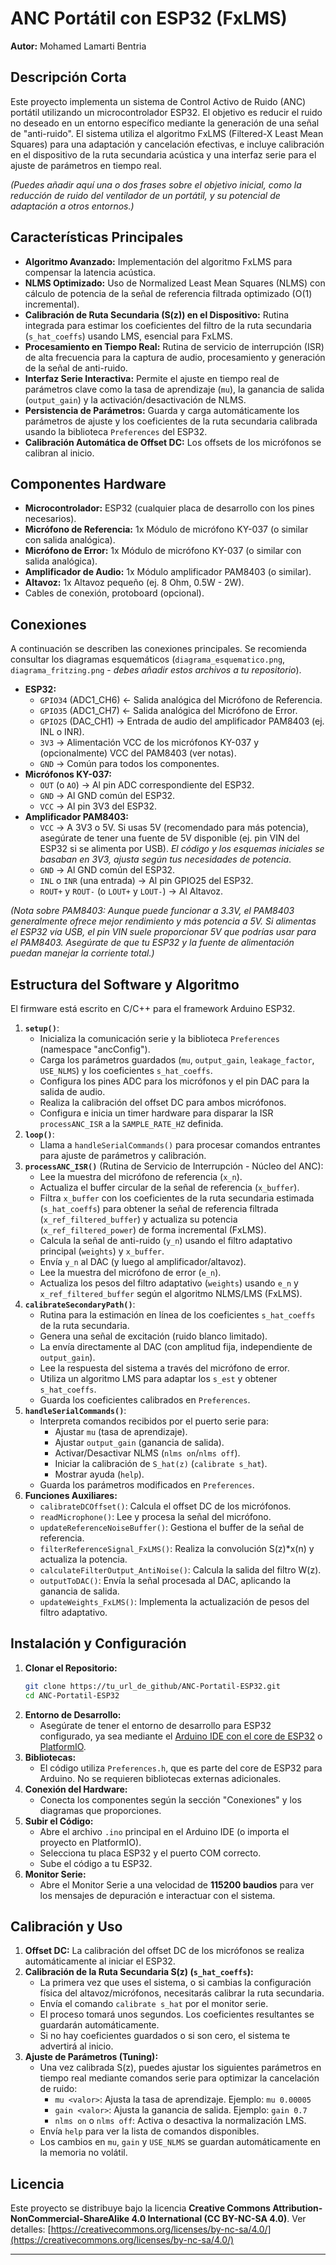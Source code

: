 # ANC Portátil con ESP32 (FxLMS)

**Autor:** Mohamed Lamarti Bentria

## Descripción Corta
Este proyecto implementa un sistema de Control Activo de Ruido (ANC) portátil utilizando un microcontrolador ESP32. El objetivo es reducir el ruido no deseado en un entorno específico mediante la generación de una señal de "anti-ruido". El sistema utiliza el algoritmo FxLMS (Filtered-X Least Mean Squares) para una adaptación y cancelación efectivas, e incluye calibración en el dispositivo de la ruta secundaria acústica y una interfaz serie para el ajuste de parámetros en tiempo real.

*(Puedes añadir aquí una o dos frases sobre el objetivo inicial, como la reducción de ruido del ventilador de un portátil, y su potencial de adaptación a otros entornos.)*

## Características Principales
* **Algoritmo Avanzado:** Implementación del algoritmo FxLMS para compensar la latencia acústica.
* **NLMS Optimizado:** Uso de Normalized Least Mean Squares (NLMS) con cálculo de potencia de la señal de referencia filtrada optimizado (O(1) incremental).
* **Calibración de Ruta Secundaria (S(z)) en el Dispositivo:** Rutina integrada para estimar los coeficientes del filtro de la ruta secundaria (`s_hat_coeffs`) usando LMS, esencial para FxLMS.
* **Procesamiento en Tiempo Real:** Rutina de servicio de interrupción (ISR) de alta frecuencia para la captura de audio, procesamiento y generación de la señal de anti-ruido.
* **Interfaz Serie Interactiva:** Permite el ajuste en tiempo real de parámetros clave como la tasa de aprendizaje (`mu`), la ganancia de salida (`output_gain`) y la activación/desactivación de NLMS.
* **Persistencia de Parámetros:** Guarda y carga automáticamente los parámetros de ajuste y los coeficientes de la ruta secundaria calibrada usando la biblioteca `Preferences` del ESP32.
* **Calibración Automática de Offset DC:** Los offsets de los micrófonos se calibran al inicio.

## Componentes Hardware
* **Microcontrolador:** ESP32 (cualquier placa de desarrollo con los pines necesarios).
* **Micrófono de Referencia:** 1x Módulo de micrófono KY-037 (o similar con salida analógica).
* **Micrófono de Error:** 1x Módulo de micrófono KY-037 (o similar con salida analógica).
* **Amplificador de Audio:** 1x Módulo amplificador PAM8403 (o similar).
* **Altavoz:** 1x Altavoz pequeño (ej. 8 Ohm, 0.5W - 2W).
* Cables de conexión, protoboard (opcional).

## Conexiones
A continuación se describen las conexiones principales. Se recomienda consultar los diagramas esquemáticos (`diagrama_esquematico.png`, `diagrama_fritzing.png` - *debes añadir estos archivos a tu repositorio*).

* **ESP32:**
    * `GPIO34` (ADC1_CH6) <- Salida analógica del Micrófono de Referencia.
    * `GPIO35` (ADC1_CH7) <- Salida analógica del Micrófono de Error.
    * `GPIO25` (DAC_CH1) -> Entrada de audio del amplificador PAM8403 (ej. INL o INR).
    * `3V3` -> Alimentación VCC de los micrófonos KY-037 y (opcionalmente) VCC del PAM8403 (ver notas).
    * `GND` -> Común para todos los componentes.
* **Micrófonos KY-037:**
    * `OUT` (o `AO`) -> Al pin ADC correspondiente del ESP32.
    * `GND` -> Al GND común del ESP32.
    * `VCC` -> Al pin 3V3 del ESP32.
* **Amplificador PAM8403:**
    * `VCC` -> A 3V3 o 5V. Si usas 5V (recomendado para más potencia), asegúrate de tener una fuente de 5V disponible (ej. pin VIN del ESP32 si se alimenta por USB). *El código y los esquemas iniciales se basaban en 3V3, ajusta según tus necesidades de potencia*.
    * `GND` -> Al GND común del ESP32.
    * `INL` o `INR` (una entrada) -> Al pin GPIO25 del ESP32.
    * `ROUT+` y `ROUT-` (o `LOUT+` y `LOUT-`) -> Al Altavoz.

*(Nota sobre PAM8403: Aunque puede funcionar a 3.3V, el PAM8403 generalmente ofrece mejor rendimiento y más potencia a 5V. Si alimentas el ESP32 vía USB, el pin VIN suele proporcionar 5V que podrías usar para el PAM8403. Asegúrate de que tu ESP32 y la fuente de alimentación puedan manejar la corriente total.)*

## Estructura del Software y Algoritmo
El firmware está escrito en C/C++ para el framework Arduino ESP32.

1.  **`setup()`**:
    * Inicializa la comunicación serie y la biblioteca `Preferences` (namespace "ancConfig").
    * Carga los parámetros guardados (`mu`, `output_gain`, `leakage_factor`, `USE_NLMS`) y los coeficientes `s_hat_coeffs`.
    * Configura los pines ADC para los micrófonos y el pin DAC para la salida de audio.
    * Realiza la calibración del offset DC para ambos micrófonos.
    * Configura e inicia un timer hardware para disparar la ISR `processANC_ISR` a la `SAMPLE_RATE_HZ` definida.
2.  **`loop()`**:
    * Llama a `handleSerialCommands()` para procesar comandos entrantes para ajuste de parámetros y calibración.
3.  **`processANC_ISR()`** (Rutina de Servicio de Interrupción - Núcleo del ANC):
    * Lee la muestra del micrófono de referencia (`x_n`).
    * Actualiza el buffer circular de la señal de referencia (`x_buffer`).
    * Filtra `x_buffer` con los coeficientes de la ruta secundaria estimada (`s_hat_coeffs`) para obtener la señal de referencia filtrada (`x_ref_filtered_buffer`) y actualiza su potencia (`x_ref_filtered_power`) de forma incremental (FxLMS).
    * Calcula la señal de anti-ruido (`y_n`) usando el filtro adaptativo principal (`weights`) y `x_buffer`.
    * Envía `y_n` al DAC (y luego al amplificador/altavoz).
    * Lee la muestra del micrófono de error (`e_n`).
    * Actualiza los pesos del filtro adaptativo (`weights`) usando `e_n` y `x_ref_filtered_buffer` según el algoritmo NLMS/LMS (FxLMS).
4.  **`calibrateSecondaryPath()`**:
    * Rutina para la estimación en línea de los coeficientes `s_hat_coeffs` de la ruta secundaria.
    * Genera una señal de excitación (ruido blanco limitado).
    * La envía directamente al DAC (con amplitud fija, independiente de `output_gain`).
    * Lee la respuesta del sistema a través del micrófono de error.
    * Utiliza un algoritmo LMS para adaptar los `s_est` y obtener `s_hat_coeffs`.
    * Guarda los coeficientes calibrados en `Preferences`.
5.  **`handleSerialCommands()`**:
    * Interpreta comandos recibidos por el puerto serie para:
        * Ajustar `mu` (tasa de aprendizaje).
        * Ajustar `output_gain` (ganancia de salida).
        * Activar/Desactivar NLMS (`nlms on`/`nlms off`).
        * Iniciar la calibración de `S_hat(z)` (`calibrate s_hat`).
        * Mostrar ayuda (`help`).
    * Guarda los parámetros modificados en `Preferences`.
6.  **Funciones Auxiliares:**
    * `calibrateDCOffset()`: Calcula el offset DC de los micrófonos.
    * `readMicrophone()`: Lee y procesa la señal del micrófono.
    * `updateReferenceNoiseBuffer()`: Gestiona el buffer de la señal de referencia.
    * `filterReferenceSignal_FxLMS()`: Realiza la convolución S(z)\*x(n) y actualiza la potencia.
    * `calculateFilterOutput_AntiNoise()`: Calcula la salida del filtro W(z).
    * `outputToDAC()`: Envía la señal procesada al DAC, aplicando la ganancia de salida.
    * `updateWeights_FxLMS()`: Implementa la actualización de pesos del filtro adaptativo.

## Instalación y Configuración
1.  **Clonar el Repositorio:**
    ```bash
    git clone https://tu_url_de_github/ANC-Portatil-ESP32.git
    cd ANC-Portatil-ESP32
    ```
2.  **Entorno de Desarrollo:**
    * Asegúrate de tener el entorno de desarrollo para ESP32 configurado, ya sea mediante el [Arduino IDE con el core de ESP32](https://github.com/espressif/arduino-esp32) o [PlatformIO](https://platformio.org/).
3.  **Bibliotecas:**
    * El código utiliza `Preferences.h`, que es parte del core de ESP32 para Arduino. No se requieren bibliotecas externas adicionales.
4.  **Conexión del Hardware:**
    * Conecta los componentes según la sección "Conexiones" y los diagramas que proporciones.
5.  **Subir el Código:**
    * Abre el archivo `.ino` principal en el Arduino IDE (o importa el proyecto en PlatformIO).
    * Selecciona tu placa ESP32 y el puerto COM correcto.
    * Sube el código a tu ESP32.
6.  **Monitor Serie:**
    * Abre el Monitor Serie a una velocidad de **115200 baudios** para ver los mensajes de depuración e interactuar con el sistema.

## Calibración y Uso

1.  **Offset DC:** La calibración del offset DC de los micrófonos se realiza automáticamente al iniciar el ESP32.
2.  **Calibración de la Ruta Secundaria S(z) (`s_hat_coeffs`):**
    * La primera vez que uses el sistema, o si cambias la configuración física del altavoz/micrófonos, necesitarás calibrar la ruta secundaria.
    * Envía el comando `calibrate s_hat` por el monitor serie.
    * El proceso tomará unos segundos. Los coeficientes resultantes se guardarán automáticamente.
    * Si no hay coeficientes guardados o si son cero, el sistema te advertirá al inicio.
3.  **Ajuste de Parámetros (Tuning):**
    * Una vez calibrada S(z), puedes ajustar los siguientes parámetros en tiempo real mediante comandos serie para optimizar la cancelación de ruido:
        * `mu <valor>`: Ajusta la tasa de aprendizaje. Ejemplo: `mu 0.00005`
        * `gain <valor>`: Ajusta la ganancia de salida. Ejemplo: `gain 0.7`
        * `nlms on` o `nlms off`: Activa o desactiva la normalización LMS.
    * Envía `help` para ver la lista de comandos disponibles.
    * Los cambios en `mu`, `gain` y `USE_NLMS` se guardan automáticamente en la memoria no volátil.

## Licencia
Este proyecto se distribuye bajo la licencia **Creative Commons Attribution-NonCommercial-ShareAlike 4.0 International (CC BY-NC-SA 4.0)**.
Ver detalles: [https://creativecommons.org/licenses/by-nc-sa/4.0/](https://creativecommons.org/licenses/by-nc-sa/4.0/)

---